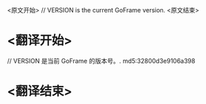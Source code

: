 
<原文开始>
// VERSION is the current GoFrame version.
<原文结束>

# <翻译开始>
// VERSION 是当前 GoFrame 的版本号。. md5:32800d3e9106a398
# <翻译结束>

